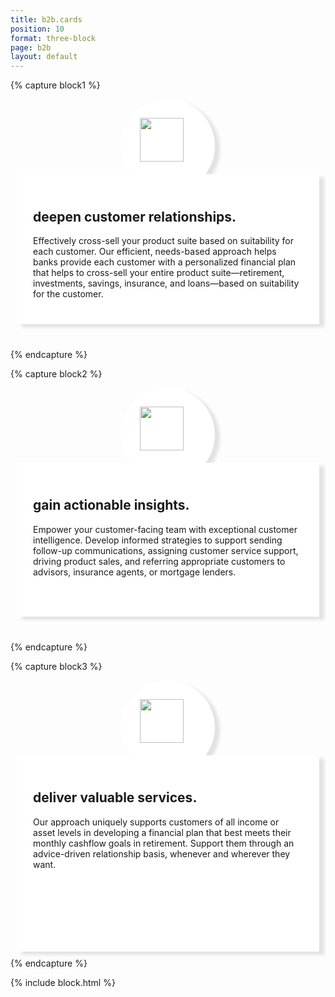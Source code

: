 ```yaml
---
title: b2b.cards
position: 10
format: three-block
page: b2b
layout: default
---
```


{% capture block1 %}
<div style="padding:30px;border-radius:50%;background-color:white;height:90px;width:90px;margin:auto; box-shadow:8px 5px 5px #e2e2e2;"><img style="height:70px;" src="/uploads/realtionship.png"></div>
<div style="background-color:white;padding:26px;Margin:10px;Margin-top:-30px;box-shadow:8px 5px 5px #e2e2e2;margin-bottom:40px;">
<h2>deepen customer relationships.</h2>
<p>Effectively cross-sell your product suite based on suitability for each customer. Our efficient, needs-based approach helps banks provide each customer with a personalized financial plan that helps to cross-sell your entire product suite—retirement, investments, savings, insurance, and loans—based on suitability for the customer.</p>
	</div>
{% endcapture %}

{% capture block2 %}
<div style="padding:30px;border-radius:50%;background-color:white;height:90px;width:90px;margin:auto;box-shadow:8px 5px 5px #e2e2e2;"><img style="height:70px;" src="/uploads/insight.png"></div>

<div style="background-color:white;padding:26px;Margin:10px;Margin-top:-30px;box-shadow:8px 5px 5px #e2e2e2;margin-bottom:40px;padding-bottom:49px;">
	<h2> gain actionable insights.</h2>
<p>Empower your customer-facing team with exceptional customer intelligence. Develop informed strategies to support sending follow-up communications, assigning customer service support, driving product sales, and referring appropriate customers to advisors, insurance agents, or mortgage lenders.</p></div>
{% endcapture %}

{% capture block3 %}
<div style="padding:30px;border-radius:50%;background-color:white;height:90px;width:90px;margin:auto;box-shadow:8px 5px 5px #e2e2e2;"><img style="height:70px;" src="/uploads/value.png"></div>
<div style="background-color:white;padding:26px;Margin:10px;Margin-top:-30px;box-shadow:8px 5px 5px #e2e2e2;padding-bottom:117px;">
<h2>deliver valuable services.</h2>
<p>Our approach uniquely supports customers of all income or asset levels in developing a financial plan that best meets their monthly cashflow goals in retirement. Support them through an advice-driven relationship basis, whenever and wherever they want.</p></div>
{% endcapture %}

{% include block.html %}



